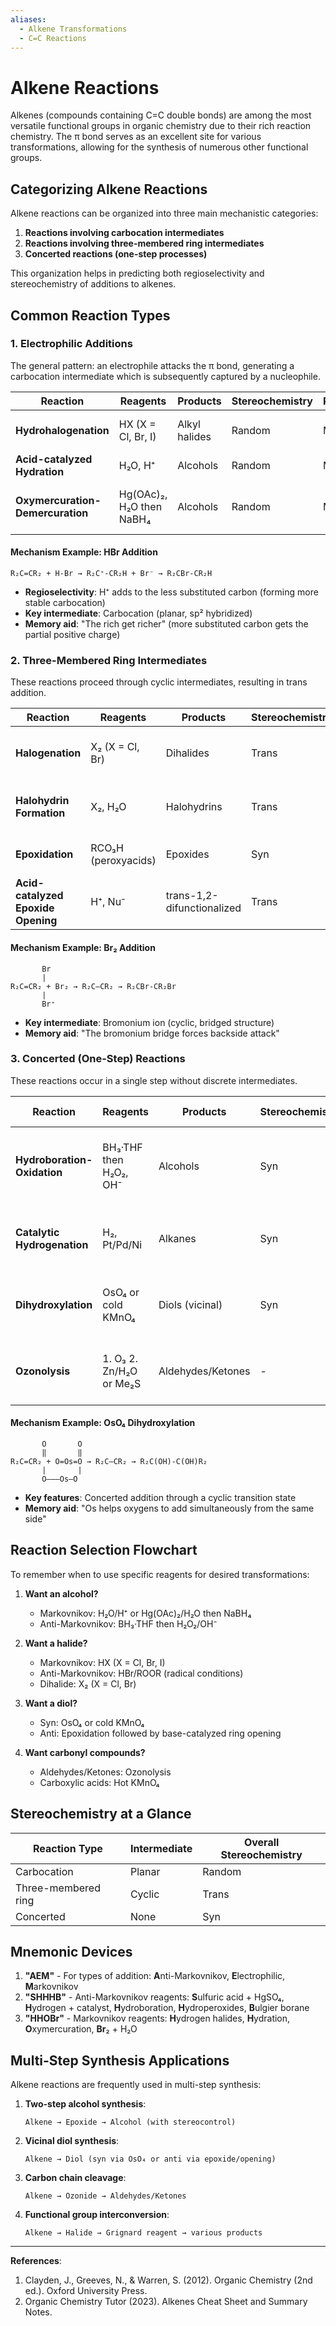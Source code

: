 ```yaml
---
aliases:
  - Alkene Transformations
  - C=C Reactions
---
```


# Alkene Reactions

Alkenes (compounds containing C=C double bonds) are among the most versatile functional groups in organic chemistry due to their rich reaction chemistry. The π bond serves as an excellent site for various transformations, allowing for the synthesis of numerous other functional groups.

## Categorizing Alkene Reactions

Alkene reactions can be organized into three main mechanistic categories:

1. **Reactions involving carbocation intermediates**
2. **Reactions involving three-membered ring intermediates**
3. **Concerted reactions (one-step processes)**

This organization helps in predicting both regioselectivity and stereochemistry of additions to alkenes.

## Common Reaction Types

### 1. Electrophilic Additions

The general pattern: an electrophile attacks the π bond, generating a carbocation intermediate which is subsequently captured by a nucleophile.

| Reaction | Reagents | Products | Stereochemistry | Regioselectivity | Memory Aid |
|----------|----------|----------|----------------|-----------------|------------|
| **Hydrohalogenation** | HX (X = Cl, Br, I) | Alkyl halides | Random | Markovnikov | "H goes where H's are" |
| **Acid-catalyzed Hydration** | H₂O, H⁺ | Alcohols | Random | Markovnikov | "Water needs acid to add" |
| **Oxymercuration-Demercuration** | Hg(OAc)₂, H₂O then NaBH₄ | Alcohols | Random | Markovnikov | "Mercury helps water add Markovnikov" |

#### Mechanism Example: HBr Addition

```
R₂C=CR₂ + H-Br → R₂C⁺-CR₂H + Br⁻ → R₂CBr-CR₂H
```

* **Regioselectivity**: H⁺ adds to the less substituted carbon (forming more stable carbocation)
* **Key intermediate**: Carbocation (planar, sp² hybridized)
* **Memory aid**: "The rich get richer" (more substituted carbon gets the partial positive charge)

### 2. Three-Membered Ring Intermediates

These reactions proceed through cyclic intermediates, resulting in trans addition.

| Reaction | Reagents | Products | Stereochemistry | Regioselectivity | Memory Aid |
|----------|----------|----------|----------------|-----------------|------------|
| **Halogenation** | X₂ (X = Cl, Br) | Dihalides | Trans | - | "Bromine adds trans (see the X bridge)" |
| **Halohydrin Formation** | X₂, H₂O | Halohydrins | Trans | Markovnikov | "X⁺ goes to make the more stable cation" |
| **Epoxidation** | RCO₃H (peroxyacids) | Epoxides | Syn | - | "Peroxyacids make epoxides" |
| **Acid-catalyzed Epoxide Opening** | H⁺, Nu⁻ | trans-1,2-difunctionalized | Trans | Markovnikov | "Acid opens the more substituted side" |

#### Mechanism Example: Br₂ Addition

```
       Br
       |
R₂C=CR₂ + Br₂ → R₂C—CR₂ → R₂CBr-CR₂Br
       |
       Br⁺
```

* **Key intermediate**: Bromonium ion (cyclic, bridged structure)
* **Memory aid**: "The bromonium bridge forces backside attack"

### 3. Concerted (One-Step) Reactions

These reactions occur in a single step without discrete intermediates.

| Reaction | Reagents | Products | Stereochemistry | Regioselectivity | Memory Aid |
|----------|----------|----------|----------------|-----------------|------------|
| **Hydroboration-Oxidation** | BH₃·THF then H₂O₂, OH⁻ | Alcohols | Syn | Anti-Markovnikov | "BH₃ is bulky and boron is electron-deficient" |
| **Catalytic Hydrogenation** | H₂, Pt/Pd/Ni | Alkanes | Syn | - | "H₂ adds from the less hindered side" |
| **Dihydroxylation** | OsO₄ or cold KMnO₄ | Diols (vicinal) | Syn | - | "Os/Mn deliver both OH groups together" |
| **Ozonolysis** | 1. O₃ 2. Zn/H₂O or Me₂S | Aldehydes/Ketones | - | - | "O3 breaks the double bond" |

#### Mechanism Example: OsO₄ Dihydroxylation

```
       O       O
       ‖       ‖
R₂C=CR₂ + O=Os=O → R₂C—CR₂ → R₂C(OH)-C(OH)R₂
       |       |
       O———Os—O
```

* **Key features**: Concerted addition through a cyclic transition state
* **Memory aid**: "Os helps oxygens to add simultaneously from the same side"

## Reaction Selection Flowchart

To remember when to use specific reagents for desired transformations:

1. **Want an alcohol?**
   * Markovnikov: H₂O/H⁺ or Hg(OAc)₂/H₂O then NaBH₄
   * Anti-Markovnikov: BH₃·THF then H₂O₂/OH⁻

2. **Want a halide?**
   * Markovnikov: HX (X = Cl, Br, I)
   * Anti-Markovnikov: HBr/ROOR (radical conditions)
   * Dihalide: X₂ (X = Cl, Br)

3. **Want a diol?**
   * Syn: OsO₄ or cold KMnO₄
   * Anti: Epoxidation followed by base-catalyzed ring opening

4. **Want carbonyl compounds?**
   * Aldehydes/Ketones: Ozonolysis
   * Carboxylic acids: Hot KMnO₄

## Stereochemistry at a Glance

| Reaction Type | Intermediate | Overall Stereochemistry |
|---------------|--------------|-------------------------|
| Carbocation | Planar | Random |
| Three-membered ring | Cyclic | Trans |
| Concerted | None | Syn |

## Mnemonic Devices

1. **"AEM"** - For types of addition: **A**nti-Markovnikov, **E**lectrophilic, **M**arkovnikov
2. **"SHHHB"** - Anti-Markovnikov reagents: **S**ulfuric acid + HgSO₄, **H**ydrogen + catalyst, **H**ydroboration, **H**ydroperoxides, **B**ulgier borane
3. **"HHOBr"** - Markovnikov reagents: **H**ydrogen halides, **H**ydration, **O**xymercuration, **Br**₂ + H₂O

## Multi-Step Synthesis Applications

Alkene reactions are frequently used in multi-step synthesis:

1. **Two-step alcohol synthesis**:
   ```
   Alkene → Epoxide → Alcohol (with stereocontrol)
   ```

2. **Vicinal diol synthesis**:
   ```
   Alkene → Diol (syn via OsO₄ or anti via epoxide/opening)
   ```

3. **Carbon chain cleavage**:
   ```
   Alkene → Ozonide → Aldehydes/Ketones
   ```

4. **Functional group interconversion**:
   ```
   Alkene → Halide → Grignard reagent → various products
   ```

---

**References**:
1. Clayden, J., Greeves, N., & Warren, S. (2012). Organic Chemistry (2nd ed.). Oxford University Press.
2. Organic Chemistry Tutor (2023). Alkenes Cheat Sheet and Summary Notes. 